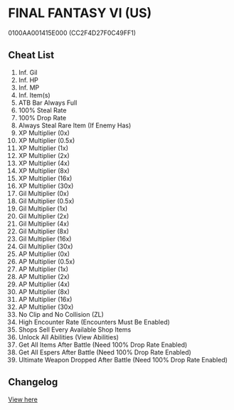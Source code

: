 # FINAL FANTASY VI (US)
0100AA001415E000 (CC2F4D27F0C49FF1)

## Cheat List
1. Inf. Gil
1. Inf. HP
1. Inf. MP
1. Inf. Item(s)
1. ATB Bar Always Full
1. 100% Steal Rate
1. 100% Drop Rate
1. Always Steal Rare Item (If Enemy Has)
1. XP Multiplier (0x)
1. XP Multiplier (0.5x)
1. XP Multiplier (1x)
1. XP Multiplier (2x)
1. XP Multiplier (4x)
1. XP Multiplier (8x)
1. XP Multiplier (16x)
1. XP Multiplier (30x)
1. Gil Multiplier (0x)
1. Gil Multiplier (0.5x)
1. Gil Multiplier (1x)
1. Gil Multiplier (2x)
1. Gil Multiplier (4x)
1. Gil Multiplier (8x)
1. Gil Multiplier (16x)
1. Gil Multiplier (30x)
1. AP Multiplier (0x)
1. AP Multiplier (0.5x)
1. AP Multiplier (1x)
1. AP Multiplier (2x)
1. AP Multiplier (4x)
1. AP Multiplier (8x)
1. AP Multiplier (16x)
1. AP Multiplier (30x)
1. No Clip and No Collision (ZL)
1. High Encounter Rate (Encounters Must Be Enabled)
1. Shops Sell Every Available Shop Items
1. Unlock All Abilities (View Abilities)
1. Get All Items After Battle (Need 100% Drop Rate Enabled)
1. Get All Espers After Battle (Need 100% Drop Rate Enabled)
1. Ultimate Weapon Dropped After Battle (Need 100% Drop Rate Enabled)

## Changelog
[View here](./CHANGELOG.md)